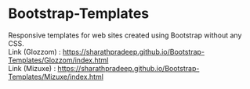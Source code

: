 # Bootstrap-Templates
Responsive templates for web sites created using Bootstrap without any CSS.   
Link (Glozzom) : https://sharathpradeep.github.io/Bootstrap-Templates/Glozzom/index.html  
Link (Mizuxe) : https://sharathpradeep.github.io/Bootstrap-Templates/Mizuxe/index.html

